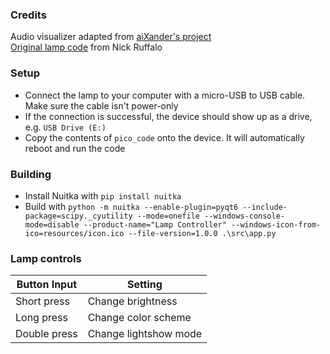 ### Credits
Audio visualizer adapted from [aiXander's project](https://github.com/aiXander/Realtime_PyAudio_FFT)\
[Original lamp code](https://github.com/nruffilo/BitsnBots/blob/master/CrystalLamp/code.py) from Nick Ruffalo

### Setup
* Connect the lamp to your computer with a micro-USB to USB cable. Make sure the cable isn't power-only
* If the connection is successful, the device should show up as a drive, e.g. `USB Drive (E:)`
* Copy the contents of `pico_code` onto the device. It will automatically reboot and run the code

### Building
* Install Nuitka with `pip install nuitka`
* Build with `python -m nuitka --enable-plugin=pyqt6 --include-package=scipy._cyutility --mode=onefile --windows-console-mode=disable --product-name="Lamp Controller" --windows-icon-from-ico=resources/icon.ico --file-version=1.0.0 .\src\app.py`

### Lamp controls
| Button Input | Setting               |
|--------------|-----------------------|
| Short press  | Change brightness     |
| Long press   | Change color scheme   |
| Double press | Change lightshow mode |

